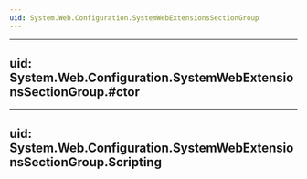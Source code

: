 ```yaml
---
uid: System.Web.Configuration.SystemWebExtensionsSectionGroup
---
```


---
uid: System.Web.Configuration.SystemWebExtensionsSectionGroup.#ctor
---

---
uid: System.Web.Configuration.SystemWebExtensionsSectionGroup.Scripting
---
